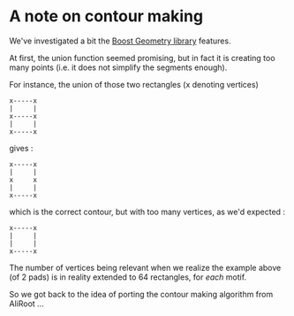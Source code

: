 
# A note on contour making

We've investigated a bit the [Boost Geometry library](http://www.boost.org/doc/libs/1_65_1/libs/geometry/doc/html/index.html) features.

At first, the union function seemed promising, but in fact it is creating too many points 
(i.e. it does not simplify the segments enough).

For instance, the union of those two rectangles (x denoting vertices)

    x-----x
    |     |
    x-----x
    |     |
    x-----x
    
gives : 

    x-----x
    |     |
    x     x
    |     |
    x-----x

which is the correct contour, but with too many vertices, as we'd expected : 

    x-----x
    |     |
    |     |
    x-----x
    
The number of vertices being relevant when we realize the example above (of 2 pads) is in reality 
extended to 64 rectangles, for _each_ motif.

So we got back to the idea of porting the contour making algorithm from AliRoot ...
 